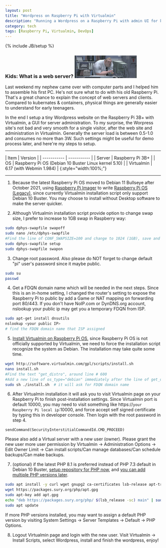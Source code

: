 ```yaml
---
layout: post
title: "Wordpress on Raspberry Pi with Virtualmin"
description: "Running a Wordpress on a Raspberry Pi with admin UI for kids"
category: tech
tags: [Raspberry Pi, Virtualmin, DevOps]
---
```

{% include JB/setup %}
### Kids: What is a web server? <img src="/assets/imgs/incredibles_computer.jpg"  alt="Bob using a computer" width="40%"/>

Last weekend my nephew came over with computer parts and I helped him to assemble his first PC. He's not sure what to do with his old Raspberry Pi.  That's a great chance to explain the concept of web servers and clients.  Compared to kubernates & containers, physical things are generally easier to understand for early teenagers.

In the end I setup a tiny Wordpress website on the Raspberry Pi 3B+ with Virtualmin, a GUI for server administration.  To my surprise, the Worpress site's not bad and very smooth for a single visitor, after the web site and administration in Virtualmin.  Generally the server load is between 0.5-1.0 and consumes no more than 3W. Such settings might be useful for demo process later, and here're my steps to setup.

<hr/>
| Item        | Version     |
| ----------- | ----------- |
| Server      | Raspberry Pi 3B+ |
| OS          | Raspberry Pi OS (Debian 10 Buster Linux kernel 5.10) |
| Virtualmin  | 6.17 (with Webmin 1.984) |
{:style="width:100%;"}

<hr/>

1. Because the latest Raspberry Pi OS moved to Debian 11 Bullseye after October 2021, using [Raspberry Pi Imager](https://www.raspberrypi.com/software/) to write [Raspberry Pi OS (Legacy)](https://www.raspberrypi.com/software/operating-systems/#raspberry-pi-os-legacy), since currently Virtualmin installation script only support Debian 10 Buster.  You may choose to install without Desktop software to make the server quicker.

2. Although Virtualmin installation script provide option to change swap size, I prefer to increase to 1GB swap in Raspberry way:

```sh
sudo dphys-swapfile swapoff
sudo nano /etc/dphys-swapfile
#Find the line of CONF_SWAPSIZE=100 and change to 1024 (1GB), save and exit
sudo dphys-swapfile setup
sudo dphys-swapfile swapon
```

3. Change root password. Also please do NOT forget to change default "pi" user's password since it maybe public.

```sh
sudo su
passwd
``` 

4. Get a FDQN domain name which will be needed in the next steps.  Since this is an in-home setting, I changed the router's setting to expose the Raspberry Pi to public by add a Game or NAT mapping on forwarding port 80/443.  If you don't have NoIP.com or DynDNS.org account, nslookup your public ip may get you a temporary FDQN from ISP.

```sh
sudo apt-get install dnsutils
nslookup <your public IP>
# find the FDQN domain name that ISP assigned
```

5. [Install Virtualmin on Raspberry Pi OS](https://forums.raspberrypi.com/viewtopic.php?t=254307#p1690845), since Raspberry Pi OS is not officially supported by Virtualmin, we need to force the installation script recognize the system as Debian.  The installation may take quite some time.

```sh
wget http://software.virtualmin.com/gpl/scripts/install.sh
nano install.sh
#Find the text "get_distro", around line # 600
#Add a new line of os_type="debian" immediately after the line of get_distro, save and exit
sudo sh ./install.sh  # it will ask for FDQN domain name
```

6. After Virtualmin installation it will ask you to visit Virtualmin page on your Raspberry Pi to finish post-installation settings. Since Virtualmin port is default 10000, you may need to visit something like https://`your Raspberry Pi local ip`:10000, and force accept self signed certificate by typing this in developer console. Then login with the root password in step 4.
```
sendCommand(SecurityInterstitialCommandId.CMD_PROCEED)
```
Please also add a Virtual server with a new user (owner). Please grant the new user more user permission by Virtualmin -> Administration Options -> Edit Owner Limit ->  Can install scripts/Can manage databases/Can schedule backups/Can make backups.


7. (optional) if the latest PHP 8.1 is preferred instead of PHP 7.3 default in Debian 10 Buster, [setup repository for PHP now](https://www.itzgeek.com/how-tos/linux/debian/how-to-install-php-7-3-7-2-7-1-on-debian-10-debian-9-debian-8.html), and [you can add multiple PHP versions later](https://www.virtualmin.com/documentation/web/multiplephp/#Installing_PHP_56_andor_74_andor_80_on_Debian_910).

```sh
sudo apt install -y curl wget gnupg2 ca-certificates lsb-release apt-transport-https
wget https://packages.sury.org/php/apt.gpg
sudo apt-key add apt.gpg
echo "deb https://packages.sury.org/php/ $(lsb_release -sc) main" | sudo tee /etc/apt/sources.list.d/php7.list
sudo apt update
```
If more PHP versions installed, you may want to assign a default PHP version by visiting System Settings -> Server Templates -> Default -> PHP Options.

8. Logout Virtualmin page and login with the new user.  Visit Virtualmin -> Install Scripts, select Wordpress, install and finish the wordpress, enjoy!

